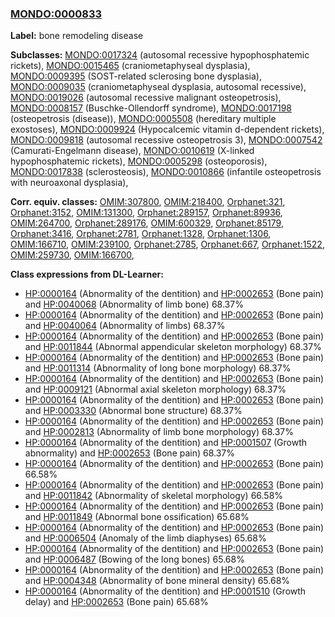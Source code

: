 
### [MONDO:0000833](http://purl.obolibrary.org/obo/MONDO_0000833)
**Label:** bone remodeling disease

**Subclasses:** [MONDO:0017324](http://purl.obolibrary.org/obo/MONDO_0017324) (autosomal recessive hypophosphatemic rickets), [MONDO:0015465](http://purl.obolibrary.org/obo/MONDO_0015465) (craniometaphyseal dysplasia), [MONDO:0009395](http://purl.obolibrary.org/obo/MONDO_0009395) (SOST-related sclerosing bone dysplasia), [MONDO:0009035](http://purl.obolibrary.org/obo/MONDO_0009035) (craniometaphyseal dysplasia, autosomal recessive), [MONDO:0019026](http://purl.obolibrary.org/obo/MONDO_0019026) (autosomal recessive malignant osteopetrosis), [MONDO:0008157](http://purl.obolibrary.org/obo/MONDO_0008157) (Buschke-Ollendorff syndrome), [MONDO:0017198](http://purl.obolibrary.org/obo/MONDO_0017198) (osteopetrosis (disease)), [MONDO:0005508](http://purl.obolibrary.org/obo/MONDO_0005508) (hereditary multiple exostoses), [MONDO:0009924](http://purl.obolibrary.org/obo/MONDO_0009924) (Hypocalcemic vitamin d-dependent rickets), [MONDO:0009818](http://purl.obolibrary.org/obo/MONDO_0009818) (autosomal recessive osteopetrosis 3), [MONDO:0007542](http://purl.obolibrary.org/obo/MONDO_0007542) (Camurati-Engelmann disease), [MONDO:0010619](http://purl.obolibrary.org/obo/MONDO_0010619) (X-linked hypophosphatemic rickets), [MONDO:0005298](http://purl.obolibrary.org/obo/MONDO_0005298) (osteoporosis), [MONDO:0017838](http://purl.obolibrary.org/obo/MONDO_0017838) (sclerosteosis), [MONDO:0010866](http://purl.obolibrary.org/obo/MONDO_0010866) (infantile osteopetrosis with neuroaxonal dysplasia), 

**Corr. equiv. classes:** [OMIM:307800](http://purl.obolibrary.org/obo/OMIM_307800), [OMIM:218400](http://purl.obolibrary.org/obo/OMIM_218400), [Orphanet:321](http://www.orpha.net/ORDO/Orphanet_321), [Orphanet:3152](http://www.orpha.net/ORDO/Orphanet_3152), [OMIM:131300](http://purl.obolibrary.org/obo/OMIM_131300), [Orphanet:289157](http://www.orpha.net/ORDO/Orphanet_289157), [Orphanet:89936](http://www.orpha.net/ORDO/Orphanet_89936), [OMIM:264700](http://purl.obolibrary.org/obo/OMIM_264700), [Orphanet:289176](http://www.orpha.net/ORDO/Orphanet_289176), [OMIM:600329](http://purl.obolibrary.org/obo/OMIM_600329), [Orphanet:85179](http://www.orpha.net/ORDO/Orphanet_85179), [Orphanet:3416](http://www.orpha.net/ORDO/Orphanet_3416), [Orphanet:2781](http://www.orpha.net/ORDO/Orphanet_2781), [Orphanet:1328](http://www.orpha.net/ORDO/Orphanet_1328), [Orphanet:1306](http://www.orpha.net/ORDO/Orphanet_1306), [OMIM:166710](http://purl.obolibrary.org/obo/OMIM_166710), [OMIM:239100](http://purl.obolibrary.org/obo/OMIM_239100), [Orphanet:2785](http://www.orpha.net/ORDO/Orphanet_2785), [Orphanet:667](http://www.orpha.net/ORDO/Orphanet_667), [Orphanet:1522](http://www.orpha.net/ORDO/Orphanet_1522), [OMIM:259730](http://purl.obolibrary.org/obo/OMIM_259730), [OMIM:166700](http://purl.obolibrary.org/obo/OMIM_166700), 

**Class expressions from DL-Learner:**

- [HP:0000164](http://purl.obolibrary.org/obo/HP_0000164) (Abnormality of the dentition) and [HP:0002653](http://purl.obolibrary.org/obo/HP_0002653) (Bone pain) and [HP:0040068](http://purl.obolibrary.org/obo/HP_0040068) (Abnormality of limb bone) 68.37%
- [HP:0000164](http://purl.obolibrary.org/obo/HP_0000164) (Abnormality of the dentition) and [HP:0002653](http://purl.obolibrary.org/obo/HP_0002653) (Bone pain) and [HP:0040064](http://purl.obolibrary.org/obo/HP_0040064) (Abnormality of limbs) 68.37%
- [HP:0000164](http://purl.obolibrary.org/obo/HP_0000164) (Abnormality of the dentition) and [HP:0002653](http://purl.obolibrary.org/obo/HP_0002653) (Bone pain) and [HP:0011844](http://purl.obolibrary.org/obo/HP_0011844) (Abnormal appendicular skeleton morphology) 68.37%
- [HP:0000164](http://purl.obolibrary.org/obo/HP_0000164) (Abnormality of the dentition) and [HP:0002653](http://purl.obolibrary.org/obo/HP_0002653) (Bone pain) and [HP:0011314](http://purl.obolibrary.org/obo/HP_0011314) (Abnormality of long bone morphology) 68.37%
- [HP:0000164](http://purl.obolibrary.org/obo/HP_0000164) (Abnormality of the dentition) and [HP:0002653](http://purl.obolibrary.org/obo/HP_0002653) (Bone pain) and [HP:0009121](http://purl.obolibrary.org/obo/HP_0009121) (Abnormal axial skeleton morphology) 68.37%
- [HP:0000164](http://purl.obolibrary.org/obo/HP_0000164) (Abnormality of the dentition) and [HP:0002653](http://purl.obolibrary.org/obo/HP_0002653) (Bone pain) and [HP:0003330](http://purl.obolibrary.org/obo/HP_0003330) (Abnormal bone structure) 68.37%
- [HP:0000164](http://purl.obolibrary.org/obo/HP_0000164) (Abnormality of the dentition) and [HP:0002653](http://purl.obolibrary.org/obo/HP_0002653) (Bone pain) and [HP:0002813](http://purl.obolibrary.org/obo/HP_0002813) (Abnormality of limb bone morphology) 68.37%
- [HP:0000164](http://purl.obolibrary.org/obo/HP_0000164) (Abnormality of the dentition) and [HP:0001507](http://purl.obolibrary.org/obo/HP_0001507) (Growth abnormality) and [HP:0002653](http://purl.obolibrary.org/obo/HP_0002653) (Bone pain) 68.37%
- [HP:0000164](http://purl.obolibrary.org/obo/HP_0000164) (Abnormality of the dentition) and [HP:0002653](http://purl.obolibrary.org/obo/HP_0002653) (Bone pain) 66.58%
- [HP:0000164](http://purl.obolibrary.org/obo/HP_0000164) (Abnormality of the dentition) and [HP:0002653](http://purl.obolibrary.org/obo/HP_0002653) (Bone pain) and [HP:0011842](http://purl.obolibrary.org/obo/HP_0011842) (Abnormality of skeletal morphology) 66.58%
- [HP:0000164](http://purl.obolibrary.org/obo/HP_0000164) (Abnormality of the dentition) and [HP:0002653](http://purl.obolibrary.org/obo/HP_0002653) (Bone pain) and [HP:0011849](http://purl.obolibrary.org/obo/HP_0011849) (Abnormal bone ossification) 65.68%
- [HP:0000164](http://purl.obolibrary.org/obo/HP_0000164) (Abnormality of the dentition) and [HP:0002653](http://purl.obolibrary.org/obo/HP_0002653) (Bone pain) and [HP:0006504](http://purl.obolibrary.org/obo/HP_0006504) (Anomaly of the limb diaphyses) 65.68%
- [HP:0000164](http://purl.obolibrary.org/obo/HP_0000164) (Abnormality of the dentition) and [HP:0002653](http://purl.obolibrary.org/obo/HP_0002653) (Bone pain) and [HP:0006487](http://purl.obolibrary.org/obo/HP_0006487) (Bowing of the long bones) 65.68%
- [HP:0000164](http://purl.obolibrary.org/obo/HP_0000164) (Abnormality of the dentition) and [HP:0002653](http://purl.obolibrary.org/obo/HP_0002653) (Bone pain) and [HP:0004348](http://purl.obolibrary.org/obo/HP_0004348) (Abnormality of bone mineral density) 65.68%
- [HP:0000164](http://purl.obolibrary.org/obo/HP_0000164) (Abnormality of the dentition) and [HP:0001510](http://purl.obolibrary.org/obo/HP_0001510) (Growth delay) and [HP:0002653](http://purl.obolibrary.org/obo/HP_0002653) (Bone pain) 65.68%


